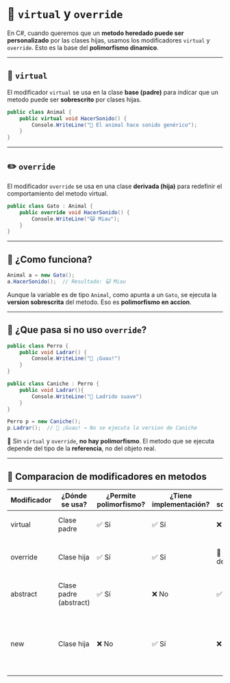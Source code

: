 # 🧪 `virtual` y `override`

En C#, cuando queremos que un **metodo heredado puede ser personalizado** por las clases hijas, usamos los modificadores `virtual` y `override`. Esto es la base del **polimorfismo dinamico**.

---

## 🔁 `virtual`

El modificador `virtual` se usa en la clase **base (padre)** para indicar que un metodo puede ser **sobrescrito** por clases hijas.

```csharp
public class Animal {
    public virtual void HacerSonido() {
        Console.WriteLine("🐾 El animal hace sonido genérico");
    }
}
```

---

## ✏️ `override`

El modificador `override` se usa en una clase **derivada (hija)** para redefinir el comportamiento del metodo virtual.

```csharp
public class Gato : Animal {
    public override void HacerSonido() {
        Console.WriteLine("😺 Miau");
    }
}
```

---

## 🎯 ¿Como funciona?

```csharp
Animal a = new Gato();
a.HacerSonido();  // Resultado: 😺 Miau
```

Aunque la variable es de tipo `Animal`, como apunta a un `Gato`, se ejecuta la **version sobrescrita** del metodo. Eso es **polimorfismo en accion**.

---

## 📌 ¿Que pasa si no uso `override`?

```csharp
public class Perro {
    public void Ladrar() {
        Console.WriteLine("🐶 ¡Guau!")
    }
}
```

```csharp
public class Caniche : Perro {
    public void Ladrar(){
        Console.WriteLine("🐩 Ladrido suave")
    }
}
```

```csharp
Perro p = new Caniche();
p.Ladrar();  // 🐶 ¡Guau! → No se ejecuta la version de Caniche
```

🔴 Sin `virtual` y `override`, **no hay polimorfismo**. El metodo que se ejecuta depende del tipo de la **referencia**, no del objeto real.

---

## 📄 Comparacion de modificadores en metodos

|Modificador | ¿Dónde se usa? | ¿Permite polimorfismo? | ¿Tiene implementación? | ¿Obliga a sobrescribir? | Notas clave|
|------------|----------------|------------------------|------------------------|-------------------------|------------|
|virtual | Clase padre | ✅ Sí | ✅ Sí | ❌ No | El hijo puede usar override o no|
|override | Clase hija | ✅ Sí | ✅ Sí | 🔁 Depende del padre | Solo se usa si el padre tiene virtual o abstract|
|abstract | Clase padre (abstract) | ✅ Sí | ❌ No | ✅ Sí | Obliga a las clases hijas a implementar ese método|
|new | Clase hija | ❌ No | ✅ Sí | ❌ No | Oculta el método del padre, pero no lo reemplaza (sin polimorfismo)|
